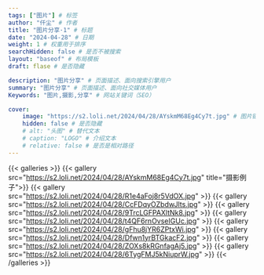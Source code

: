 ```yaml
---
tags: ["图片"] # 标签
author: "仟尘" # 作者
title: "图片分享·1" # 标题
date: "2024-04-28" # 日期
weight: 1 # 权重用于排序
searchHidden: false # 是否不被搜索
layout: "baseof" # 布局模板
draft: flase # 是否隐藏

description: "图片分享" # 页面描述、面向搜索引擎用户
summary: "图片分享" # 页面描述、面向社交媒体用户
Keywords: "图片,摄影,分享" # 网站关键词（SEO）

cover:
    image: "https://s2.loli.net/2024/04/28/AYskmM68Eg4Cy7t.jpg" # 图片链接
    hidden: false # 是否隐藏
    # alt: "头图" # 替代文本
    # caption: "LOGO" # 介绍文本
    # relative: false # 是否是相对路径
---
```

{{< galleries >}}
{{< gallery src="https://s2.loli.net/2024/04/28/AYskmM68Eg4Cy7t.jpg" title="摄影例子">}}
{{< gallery src="https://s2.loli.net/2024/04/28/R1e4aFoj8r5VdOX.jpg" >}}
{{< gallery src="https://s2.loli.net/2024/04/28/CcFDqyOZbdwJlts.jpg" >}}
{{< gallery src="https://s2.loli.net/2024/04/28/9TrcLGFPAXltNk8.jpg" >}}
{{< gallery src="https://s2.loli.net/2024/04/28/t4QF6rnOvseIGUc.jpg" >}}
{{< gallery src="https://s2.loli.net/2024/04/28/gFhu8jYR6ZPtxWi.jpg" >}}
{{< gallery src="https://s2.loli.net/2024/04/28/Dfwn1yrBTGkacF2.jpg" >}}
{{< gallery src="https://s2.loli.net/2024/04/28/ZOXs8kRGnfagAj5.jpg" >}}
{{< gallery src="https://s2.loli.net/2024/04/28/6TygFMJ5kNiuprW.jpg" >}}
{{< /galleries >}}